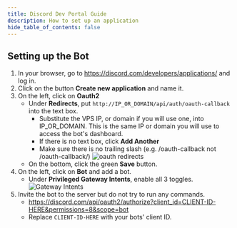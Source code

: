 ```yaml
---
title: Discord Dev Portal Guide
description: How to set up an application
hide_table_of_contents: false
---
```


## Setting up the Bot

1. In your browser, go to https://discord.com/developers/applications/ and log in.
2. Click on the button **Create new application** and name it.
3. On the left, click on **Oauth2**
   - Under **Redirects**, put `http://IP_OR_DOMAIN/api/auth/oauth-callback` into the text box.
     - Substitute the VPS IP, or domain if you will use one, into IP_OR_DOMAIN. This is the same IP or domain you will use to access the bot's dashboard.
     - If there is no text box, click **Add Another**
     - Make sure there is no trailing slash (e.g. /oauth-callback not /oauth-callback/)
       ![oauth redirects](/img/guides/discord/oauth_redirects.png "OAuth Redirects")
   - On the bottom, click the green **Save** button.
4. On the left, click on **Bot** and add a bot.
   - Under **Privileged Gateway Intents**, enable all 3 toggles.
     ![Gateway Intents](/img/guides/discord/gateway_intents.png "Gateway Intents")
5. Invite the bot to the server but do not try to run any commands.
   - https://discord.com/api/oauth2/authorize?client_id=CLIENT-ID-HERE&permissions=8&scope=bot
   - Replace `CLIENT-ID-HERE` with your bots' client ID.
